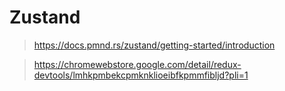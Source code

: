 # Zustand
>
> <https://docs.pmnd.rs/zustand/getting-started/introduction>

> <https://chromewebstore.google.com/detail/redux-devtools/lmhkpmbekcpmknklioeibfkpmmfibljd?pli=1>
